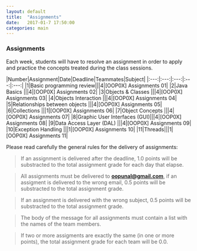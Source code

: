 ```yaml
---
layout: default
title:  "Assignments"
date:   2017-01-7 17:50:00
categories: main
---
```


### Assignments 

Each week, students will have to resolve an assignment in order to apply and practice the concepts treated during the class sessions. 

|Number|Assignment|Date|Deadline|Teammates|Subject|
|:---:|:---:|:---:|:---:|:---:|
|1|Basic programming review|||4|[OOP0X] Assignments 01|
|2|Java Basics |||4|[OOP0X] Assignments 02|
|3|Objects & Classes |||4|[OOP0X] Assignments 03|
|4|Objects Interaction |||4|[OOP0X] Assignments 04|
|5|Relationships between objects |||4|[OOP0X] Assignments 05|
|6|Collections |||1|[OOP0X] Assignments 06|
|7|Object Concepts |||4|[OOP0X] Assignments 07|
|8|Graphic User Interfaces (GUI)|||4|[OOP0X] Assignments 08|
|9|Data Access Layer (DAL) |||4|[OOP0X] Assignments 09|
|10|Exception Handling |||1|[OOP0X] Assignments 10|
|11|Threads|||1|[OOP0X] Assignments 11|

Please read carefully the general rules for the delivery of assignments:

> If an assignment is delivered after the deadline, 1.0 points will be substracted to the total assignment grade for each day that elapse. 

> All assignments must be delivered to **oopunal@gmail.com**, if an assigment is delivered to the wrong email, 0.5 points will be substracted to the total assignment grade.

> If an assignment is delivered with the wrong subject, 0.5 points will be substracted to the total assignment grade.

> The body of the message for all assignments must contain a list with the names of the team members. 

> If two or more assigments are exactly the same (in one or more points), the total assignment grade for each team will be 0.0. 
